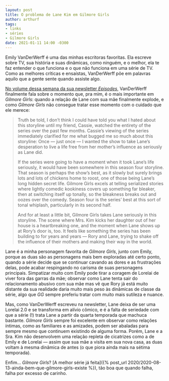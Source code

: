 ```yaml
---
layout: post
title: O problema de Lane Kim em Gilmore Girls
author: arthurf
tags:
- links
- séries
- Gilmore Girls
date: 2021-01-11 14:00 -0300
---
```

Emily VanDerWerff é uma das minhas escritoras favoritas. Ela escreve sobre TV, sua história e suas dinâmicas, como ninguém, e o melhor, ela te faz entender o que funciona e o que não funciona em uma série de TV. Como as melhores críticas e ensaístas, VanDerWerff põe em palavras aquilo que a gente sente quando assiste algo.

[No volume dessa semana da sua newsletter *Episodes*](https://emilyvdw.substack.com/p/free-lane-kim), VanDerWerff finalmente fala sobre o momento que, pra mim, é o mais importante em *Gilmore Girls*: quando a relação de Lane com sua mãe finalmente explode, e como *Gilmore Girls* não consegue tratar esse momento com o cuidado que ele merece:

> Truth be told, I don’t think I could have told you what I hated about this storyline until my friend, Cassie, watched the entirety of the series over the past few months. Cassie’s viewing of the series immediately clarified for me what bugged me so much about this storyline: Once — just once — I wanted the show to take Lane’s desperation to live a life free from her mother’s influence as seriously as Lane did.
>
> If the series were going to have a moment when it took Lane’s life seriously, it would have been somewhere in this season four storyline. That season is perhaps the show’s best, as it slowly but surely brings lots and lots of chickens home to roost, one of those being Lane’s long hidden secret life. Gilmore Girls excels at telling serialized stories where lightly comedic kookiness covers up something far bleaker, then at switching itself up tonally, so the bleakness breaks out and oozes over the comedy. Season four is the series’ best at this sort of tonal whiplash, particularly in its second half.
>
> And for at least a little bit, Gilmore Girls takes Lane seriously in this storyline. The scene where Mrs. Kim kicks her daughter out of her house is a heartbreaking one, and the moment when Lane shows up at Rory’s door is, too. It feels like something the series has been building to for years and years — Rory and Lane, trying to shake off the influence of their mothers and making their way in the world.

Lane é a minha personagem favorita de *Gilmore Girls*, junto com Emily, porque as duas são as personagens mais bem exploradas até certo ponto, quando a série decide que se continuar cavando as dores e as frustrações delas, pode acabar respingando no carisma de suas personagens principais. Simpatizar muito com Emily pode tirar a coragem de Lorelai de viver fora das garras da mãe; observar como Lane tenta sair do relacionamento abusivo com sua mãe mas vê que Rory já está muito distante da sua realidade daria muito mais peso às dinâmicas de classe da série, algo que *GG* sempre preferiu tratar com muito mais sutileza e nuance.

Mas, como VanDerWerff escreveu na newsletter, Lane deixa de ser uma Lorelai 2.0 e se transforma em alívio cômico, e é a falta de seriedade com que a série (!) trata Lane a partir da quarta temporada que machuca bastante. *Gilmore Girls* sempre foi excelente em observar como relações íntimas, como as familiares e as amizades, podem ser abaladas para sempre mesmo que continuem existindo de alguma forma. Porém, Lane e a Sra. Kim não desenvolvem uma relação repleta de cicatrizes como a de Emily e de Lorelai — assim que sua mãe a visita em sua nova casa, as duas voltam à mesma dinâmica de antes (o que piora ainda mais na sétima temporada).

Enfim… *Gilmore Girls*? [A melhor série já feita]({% post_url 2020/2020-08-13-ainda-bem-que-gilmore-girls-existe %}), tão boa que quando falha, falha por excesso de carinho.

